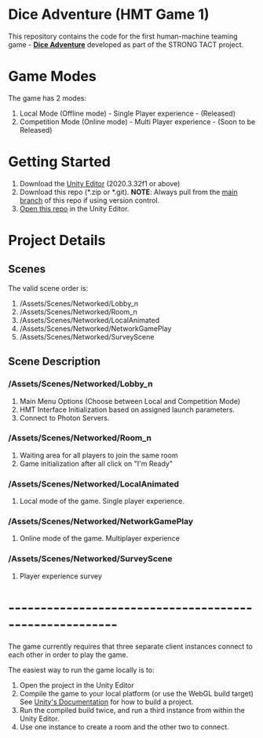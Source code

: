 # Dice Adventure (HMT Game 1)
This repository contains the code for the first human-machine teaming game - **[Dice Adventure](https://strong-tact.github.io/game)** developed as part of the STRONG TACT project.

# Game Modes
The game has 2 modes:
1. Local Mode (Offline mode) - Single Player experience - (Released)
2. Competition Mode (Online mode) - Multi Player experience - (Soon to be Released)


# Getting Started
1. Download the [Unity Editor](https://unity.com/download) (2020.3.32f1 or above)
2. Download this repo (*.zip or *.git). **NOTE**: Always pull from the [main branch](https://github.com/STRONG-TACT/HMT-Game-1/tree/main) of this repo if using version control.
3. [Open this repo](https://docs.unity3d.com/2019.1/Documentation/Manual/GettingStartedOpeningProjects.html) in the Unity Editor.


# Project Details
## Scenes
The valid scene order is:
1. /Assets/Scenes/Networked/Lobby_n
2. /Assets/Scenes/Networked/Room_n
3. /Assets/Scenes/Networked/LocalAnimated
4. /Assets/Scenes/Networked/NetworkGamePlay
5. /Assets/Scenes/Networked/SurveyScene


## Scene Description
### /Assets/Scenes/Networked/Lobby_n
1. Main Menu Options (Choose between Local and Competition Mode)
2. HMT Interface Initialization based on assigned launch parameters.
3. Connect to Photon Servers.



### /Assets/Scenes/Networked/Room_n
1. Waiting area for all players to join the same room
2. Game initialization after all click on "I'm Ready"

### /Assets/Scenes/Networked/LocalAnimated
1. Local mode of the game. Single player experience.

### /Assets/Scenes/Networked/NetworkGamePlay
1. Online mode of the game. Multiplayer experience

### /Assets/Scenes/Networked/SurveyScene
1. Player experience survey



# -------------------------------------------------------
The game currently requires that three separate client instances connect to each other in order to play the game.

The easiest way to run the game locally is to:
1. Open the project in the Unity Editor
2. Compile the game to your local platform (or use the WebGL build target) See [Unity's Documentation](https://docs.unity3d.com/Manual/PublishingBuilds.html) for how to build a project.
3. Run the compiled build twice, and run a third instance from within the Unity Editor.
4. Use one instance to create a room and the other two to connect.
